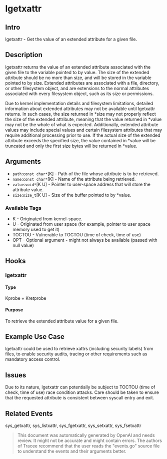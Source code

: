 
# lgetxattr

## Intro
lgetxattr - Get the value of an extended attribute for a given file.

## Description
lgetxattr returns the value of an extended attribute associated with the given file to the variable pointed to by value. The size of the extended attribute should be no more than size, and will be stored in the variable pointed to by size. Extended attributes are associated with a file, directory, or other filesystem object, and are extensions to the normal attributes associated with every filesystem object, such as its size or permissions.

Due to kernel implementation details and filesystem limitations, detailed information about extended attributes may not be available until lgetxattr returns. In such cases, the size returned in *size may not properly reflect the size of the extended attribute, meaning that the value returned in *value may not be the whole of what is expected. Additionally, extended attribute values may include special values and certain filesystem attributes that may require additional processing prior to use. If the actual size of the extended attribute exceeds the specified size, the value contained in *value will be truncated and only the first size bytes will be returned in *value. 

## Arguments
* `path`:`const char*`[K] - Path of the file whose attribute is to be retrieved.
* `name`:`const char*`[K] - Name of the attribute being retrieved.
* `value`:`void*`[K U] - Pointer to user-space address that will store the attribute value.
* `size`:`size_t`[K U] - Size of the buffer pointed to by *value.

### Available Tags
* K - Originated from kernel-space.
* U - Originated from user space (for example, pointer to user space memory used to get it)
* TOCTOU - Vulnerable to TOCTOU (time of check, time of use) 
* OPT - Optional argument - might not always be available (passed with null value)

## Hooks
### lgetxattr
#### Type
Kprobe + Kretprobe
#### Purpose
To retrieve the extended attribute value for a given file.

## Example Use Case
lgetxattr could be used to retrieve xattrs (including security labels) from files, to enable security audits, tracing or other requirements such as mandatory access control.

## Issues
Due to its nature, lgetxattr can potentially be subject to TOCTOU (time of check, time of use) race condition attacks. Care should be taken to ensure that the requested attribute is consistent between syscall entry and exit.

## Related Events
sys_getxattr, sys_listxattr, sys_fgetxattr, sys_setxattr, sys_fsetxattr

> This document was automatically generated by OpenAI and needs review. It might
> not be accurate and might contain errors. The authors of Tracee recommend that
> the user reads the "events.go" source file to understand the events and their
> arguments better.
